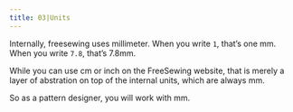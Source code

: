 ```yaml
---
title: 03|Units
---
```


Internally, freesewing uses millimeter. 
When you write `1`, that’s one mm. When you write `7.8`, that’s 7.8mm.

While you can use cm or inch on the FreeSewing website, that is merely a layer of 
abstration on top of the internal units, which are always mm.

So as a pattern designer, you will work with mm.
